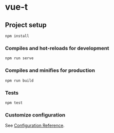 # vue-t

## Project setup
```
npm install
```

### Compiles and hot-reloads for development
```
npm run serve
```

### Compiles and minifies for production
```
npm run build
```

### Tests
```
npm test
```

### Customize configuration
See [Configuration Reference](https://cli.vuejs.org/config/).
